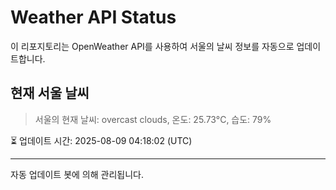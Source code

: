 
# Weather API Status

이 리포지토리는 OpenWeather API를 사용하여 서울의 날씨 정보를 자동으로 업데이트합니다.

## 현재 서울 날씨
> 서울의 현재 날씨: overcast clouds, 온도: 25.73°C, 습도: 79%

⏳ 업데이트 시간: 2025-08-09 04:18:02 (UTC)

---
자동 업데이트 봇에 의해 관리됩니다.
